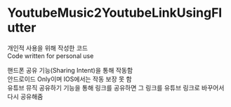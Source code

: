 # YoutubeMusic2YoutubeLinkUsingFlutter  
개인적 사용을 위해 작성한 코드  
Code written for personal use  

핸드폰 공유 기능(Sharing Intent)을 통해 작동함  
안드로이드 Only이며 IOS에서는 작동 보장 못 함  
유튜브 뮤직 공유하기 기능을 통해 링크를 공유하면 그 링크를 유튜브 링크로 바꾸어서 다시 공유해줌
